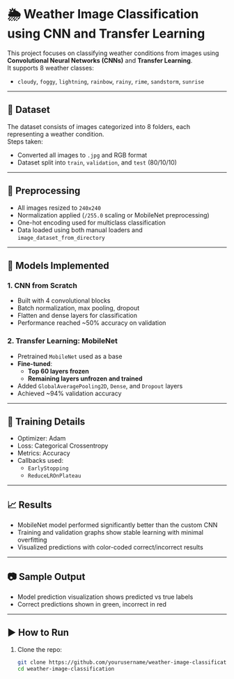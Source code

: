 # 🌦️ Weather Image Classification using CNN and Transfer Learning

This project focuses on classifying weather conditions from images using **Convolutional Neural Networks (CNNs)** and **Transfer Learning**.  
It supports 8 weather classes:
- `cloudy`, `foggy`, `lightning`, `rainbow`, `rainy`, `rime`, `sandstorm`, `sunrise`
---
## 📁 Dataset

The dataset consists of images categorized into 8 folders, each representing a weather condition.  
Steps taken:
- Converted all images to `.jpg` and RGB format
- Dataset split into `train`, `validation`, and `test` (80/10/10)
---
## 🔧 Preprocessing

- All images resized to `240x240`
- Normalization applied (`/255.0` scaling or MobileNet preprocessing)
- One-hot encoding used for multiclass classification
- Data loaded using both manual loaders and `image_dataset_from_directory`
---
## 🧠 Models Implemented
### 1. CNN from Scratch
- Built with 4 convolutional blocks
- Batch normalization, max pooling, dropout
- Flatten and dense layers for classification
- Performance reached ~50% accuracy on validation

### 2. Transfer Learning: **MobileNet**
- Pretrained `MobileNet` used as a base
- **Fine-tuned**:  
  - **Top 60 layers frozen**  
  - **Remaining layers unfrozen and trained**
- Added `GlobalAveragePooling2D`, `Dense`, and `Dropout` layers
- Achieved ~94% validation accuracy
---
## 🏁 Training Details

- Optimizer: Adam
- Loss: Categorical Crossentropy
- Metrics: Accuracy
- Callbacks used:
  - `EarlyStopping`
  - `ReduceLROnPlateau`
---
## 📈 Results

- MobileNet model performed significantly better than the custom CNN
- Training and validation graphs show stable learning with minimal overfitting
- Visualized predictions with color-coded correct/incorrect results
---
## 📷 Sample Output

- Model prediction visualization shows predicted vs true labels
- Correct predictions shown in green, incorrect in red
---

## ▶️ How to Run

1. Clone the repo:
   ```bash
   git clone https://github.com/yourusername/weather-image-classification.git
   cd weather-image-classification

